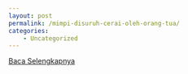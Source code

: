 ```yaml
---
layout: post
permalink: /mimpi-disuruh-cerai-oleh-orang-tua/
categories:
    - Uncategorized
---
```


[Baca Selengkapnya](/09)